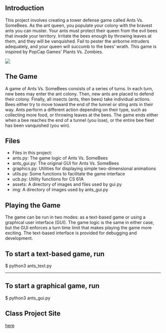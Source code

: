 
Introduction
----------------

This project involves creating a tower defense game called Ants Vs. SomeBees. As the ant queen, you populate your colony with the bravest ants you can muster. Your ants must protect their queen from the evil bees that invade your territory. Irritate the bees enough by throwing leaves at them, and they will be vanquished. Fail to pester the airborne intruders adequately, and your queen will succumb to the bees' wrath. This game is inspired by PopCap Games' Plants Vs. Zombies.

![](https://media.giphy.com/media/jPTmgpfmUeoKcfqSff/giphy.gif)

The Game
-------

A game of Ants Vs. SomeBees consists of a series of turns. In each turn, new bees may enter the ant colony. Then, new ants are placed to defend their colony. Finally, all insects (ants, then bees) take individual actions. Bees either try to move toward the end of the tunnel or sting ants in their way. Ants perform a different action depending on their type, such as collecting more food, or throwing leaves at the bees. The game ends either when a bee reaches the end of a tunnel (you lose), or the entire bee fleet has been vanquished (you win).

Files
----

- Files in this project:
 - ants.py: The game logic of Ants Vs. SomeBees
 - ants_gui.py: The original GUI for Ants Vs. SomeBees
 - graphics.py: Utilities for displaying simple two-dimensional animations
 - utils.py: Some functions to facilitate the game interface
 - ucb.py: Utility functions for CS 61A
 - assets: A directory of images and files used by gui.py
 - img: A directory of images used by ants_gui.py

Playing the Game
--------------------

The game can be run in two modes: as a text-based game or using a graphical user interface (GUI). The game logic is the same in either case, but the GUI enforces a turn time limit that makes playing the game more exciting. The text-based interface is provided for debugging and development.

To start a text-based game, run
------



$ python3 ants_text.py

----------------------

To start a graphical game, run
------


$ python3 ants_gui.py

Class Project Site
----------------

[here](https://inst.eecs.berkeley.edu/~cs61a/sp20/proj/ants/)
